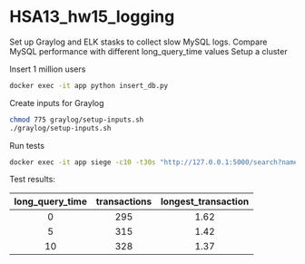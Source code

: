 # HSA13_hw15_logging
Set up Graylog and ELK stasks to collect slow MySQL logs. Compare MySQL performance with different long_query_time values
Setup a cluster


Insert 1 million users

```bash
docker exec -it app python insert_db.py
```

Create inputs for Graylog

```bash
chmod 775 graylog/setup-inputs.sh
./graylog/setup-inputs.sh
```

Run tests

```bash
docker exec -it app siege -c10 -t30s "http://127.0.0.1:5000/search?name=test"
```

Test results:

| long_query_time | transactions | longest_transaction |
|:---------------:|:------------:|:-------------------:|
|        0        |      295     |        1.62         |
|        5        |      315     |        1.42         |
|       10        |      328     |        1.37         |
